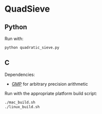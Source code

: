 # QuadSieve
## Python
Run with:
```bash
python quadratic_sieve.py
```

## C
Dependencies:
- [GMP](https://gmplib.org) for arbitrary precision arithmetic

Run with the appropriate platform build script:
```bash
./mac_build.sh
./linux_build.sh
```
